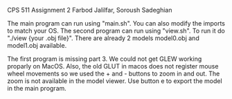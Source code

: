 CPS 511 Assignment 2
Farbod Jalilfar, Soroush Sadeghian


The main program can run using "main.sh". You can also modify the imports to match your OS. The second program can run using
"view.sh". To run it do "./view {your .obj file}". There are already 2 models model0.obj and model1.obj available.

The first program is missing part 3. We could not get GLEW working proparly on MacOS. Also, the old GLUT in macos does not register mouse wheel movements so we used the + and - buttons to zoom in and out. The zoom is not available in the model viewer. Use button e to export the model in the main program.
